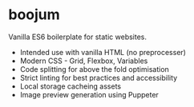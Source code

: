 # boojum
Vanilla ES6 boilerplate for static websites.

* Intended use with vanilla HTML (no preprocesser)
* Modern CSS - Grid, Flexbox, Variables
* Code splitting for above the fold optimisation
* Strict linting for best practices and accessibility
* Local storage cacheing assets
* Image preview generation using Puppeter

